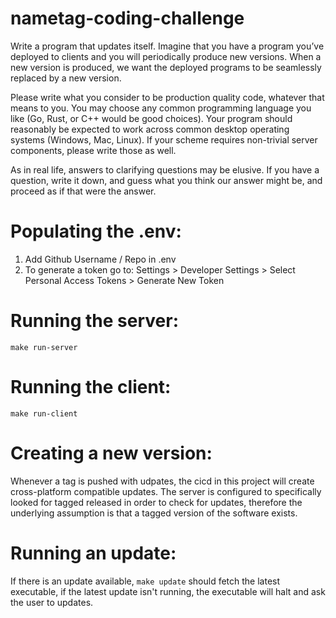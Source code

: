 # nametag-coding-challenge
Write a program that updates itself. Imagine that you have a program you’ve deployed to clients and you will periodically produce new versions. When a new version is produced, we want the deployed programs to be seamlessly replaced by a new version.

Please write what you consider to be production quality code, whatever that means to you. You may choose any common programming language you like (Go, Rust, or C++ would be good choices). Your program should reasonably be expected to work across common desktop operating systems (Windows, Mac, Linux). If your scheme requires non-trivial server components, please write those as well.

As in real life, answers to clarifying questions may be elusive. If you have a question, write it down, and guess what you think our answer might be, and proceed as if that were the answer.

# Populating the .env:
1. Add Github Username / Repo in .env
2. To generate a token go to: Settings > Developer Settings > Select Personal Access Tokens > Generate New Token

# Running the server:
`make run-server`

# Running the client:
`make run-client`

# Creating a new version:
Whenever a tag is pushed with udpates, the cicd in this project will create cross-platform compatible updates. The server is configured to specifically looked for tagged released in order to check for updates, therefore the underlying assumption is that a tagged version of the software exists.

# Running an update:
If there is an update available, `make update` should fetch the latest executable, if the latest update isn't running, the executable will halt and ask the user to updates.